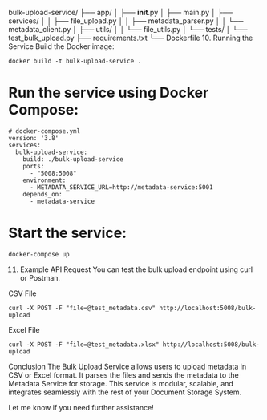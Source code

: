 bulk-upload-service/
├── app/
│   ├── __init__.py
│   ├── main.py
│   ├── services/
│   │   ├── file_upload.py
│   │   ├── metadata_parser.py
│   │   └── metadata_client.py
│   ├── utils/
│   │   └── file_utils.py
│   └── tests/
│       └── test_bulk_upload.py
├── requirements.txt
└── Dockerfile
10. Running the Service
Build the Docker image:

```
docker build -t bulk-upload-service .
```
# Run the service using Docker Compose:

```
# docker-compose.yml
version: '3.8'
services:
  bulk-upload-service:
    build: ./bulk-upload-service
    ports:
      - "5008:5008"
    environment:
      - METADATA_SERVICE_URL=http://metadata-service:5001
    depends_on:
      - metadata-service
```
# Start the service:

```
docker-compose up
```

11. Example API Request
You can test the bulk upload endpoint using curl or Postman.

CSV File
```
curl -X POST -F "file=@test_metadata.csv" http://localhost:5008/bulk-upload
```
Excel File
```
curl -X POST -F "file=@test_metadata.xlsx" http://localhost:5008/bulk-upload
```
Conclusion
The Bulk Upload Service allows users to upload metadata in CSV or Excel format. It parses the files and sends the metadata to the Metadata Service for storage. This service is modular, scalable, and integrates seamlessly with the rest of your Document Storage System.

Let me know if you need further assistance!